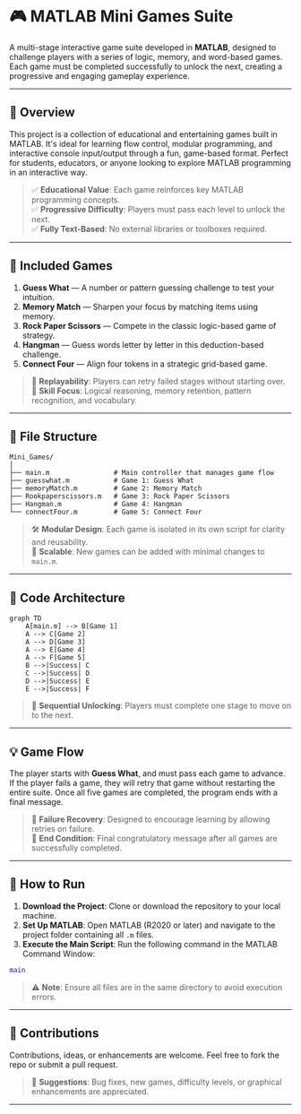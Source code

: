 # 🎮 MATLAB Mini Games Suite

A multi-stage interactive game suite developed in **MATLAB**, designed to challenge players with a series of logic, memory, and word-based games. Each game must be completed successfully to unlock the next, creating a progressive and engaging gameplay experience.

---

## 📌 Overview

This project is a collection of educational and entertaining games built in MATLAB. It's ideal for learning flow control, modular programming, and interactive console input/output through a fun, game-based format. Perfect for students, educators, or anyone looking to explore MATLAB programming in an interactive way.

> ✅ **Educational Value**: Each game reinforces key MATLAB programming concepts.  
> ✅ **Progressive Difficulty**: Players must pass each level to unlock the next.  
> ✅ **Fully Text-Based**: No external libraries or toolboxes required.

---

## 🧩 Included Games

1. **Guess What** — A number or pattern guessing challenge to test your intuition.  
2. **Memory Match** — Sharpen your focus by matching items using memory.  
3. **Rock Paper Scissors** — Compete in the classic logic-based game of strategy.  
4. **Hangman** — Guess words letter by letter in this deduction-based challenge.  
5. **Connect Four** — Align four tokens in a strategic grid-based game.

> 🎯 **Replayability**: Players can retry failed stages without starting over.  
> 🧠 **Skill Focus**: Logical reasoning, memory retention, pattern recognition, and vocabulary.

---

## 📂 File Structure

```plaintext
Mini_Games/
│
├── main.m                # Main controller that manages game flow
├── guesswhat.m           # Game 1: Guess What
├── memoryMatch.m         # Game 2: Memory Match
├── Rookpaperscissors.m   # Game 3: Rock Paper Scissors
├── Hangman.m             # Game 4: Hangman
└── connectFour.m         # Game 5: Connect Four
```

> 🛠️ **Modular Design**: Each game is isolated in its own script for clarity and reusability.  
> 📁 **Scalable**: New games can be added with minimal changes to `main.m`.

---

## 🧩 Code Architecture

```mermaid
graph TD
    A[main.m] --> B[Game 1]
    A --> C[Game 2]
    A --> D[Game 3]
    A --> E[Game 4]
    A --> F[Game 5]
    B -->|Success| C
    C -->|Success| D
    D -->|Success| E
    E -->|Success| F
```

> 🔄 **Sequential Unlocking**: Players must complete one stage to move on to the next.

---

## 💡 Game Flow

The player starts with **Guess What**, and must pass each game to advance. If the player fails a game, they will retry that game without restarting the entire suite. Once all five games are completed, the program ends with a final message.

> 🧭 **Failure Recovery**: Designed to encourage learning by allowing retries on failure.  
> 🏁 **End Condition**: Final congratulatory message after all games are successfully completed.

---

## 🚀 How to Run

1. **Download the Project**: Clone or download the repository to your local machine.  
2. **Set Up MATLAB**: Open MATLAB (R2020 or later) and navigate to the project folder containing all `.m` files.  
3. **Execute the Main Script**: Run the following command in the MATLAB Command Window:

```matlab
main
```

> ⚠️ **Note**: Ensure all files are in the same directory to avoid execution errors.

---

## 🙌 Contributions

Contributions, ideas, or enhancements are welcome. Feel free to fork the repo or submit a pull request.

> 💬 **Suggestions**: Bug fixes, new games, difficulty levels, or graphical enhancements are appreciated.

---
